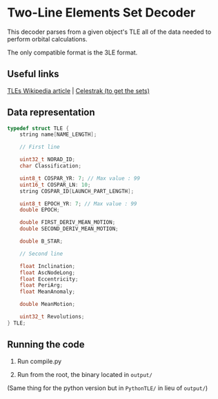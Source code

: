 # Two-Line Elements Set Decoder

This decoder parses from a given object's TLE all of the data needed to perform orbital calculations.

The only compatible format is the 3LE format.

## Useful links

[TLEs Wikipedia article](https://en.wikipedia.org/wiki/Two-line_element_set#Format) | [Celestrak (to get the sets)](https://celestrak.org/NORAD/elements/)

## Data representation

```c
typedef struct TLE {
    string name[NAME_LENGTH];

    // First line

    uint32_t NORAD_ID;
    char Classification;

    uint8_t COSPAR_YR: 7; // Max value : 99
    uint16_t COSPAR_LN: 10;
    string COSPAR_ID[LAUNCH_PART_LENGTH];

    uint8_t EPOCH_YR: 7; // Max value : 99
    double EPOCH;

    double FIRST_DERIV_MEAN_MOTION;
    double SECOND_DERIV_MEAN_MOTION;

    double B_STAR;

    // Second line

    float Inclination;
    float AscNodeLong;
    float Eccentricity;
    float PeriArg;
    float MeanAnomaly;

    double MeanMotion;

    uint32_t Revolutions;
} TLE;
```

<!-- ## Capacities

- Opening a file containing several entries

- Exporting several entries to a binary file containing the representation of the structs -->

## Running the code

1. Run compile.py

2. Run from the root, the binary located in `output/`

(Same thing for the python version but in `PythonTLE/` in lieu of `output/`)
